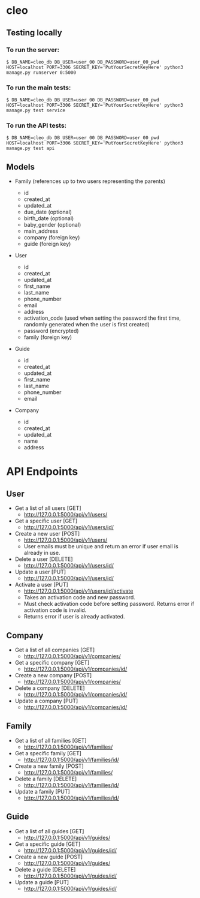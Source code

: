 # cleo

## Testing locally
### To run the server:

```$ DB_NAME=cleo_db DB_USER=user_00 DB_PASSWORD=user_00_pwd HOST=localhost PORT=3306 SECRET_KEY='PutYourSecretKeyHere' python3 manage.py runserver 0:5000```

### To run the main tests:

```$ DB_NAME=cleo_db DB_USER=user_00 DB_PASSWORD=user_00_pwd HOST=localhost PORT=3306 SECRET_KEY='PutYourSecretKeyHere' python3 manage.py test service```


### To run the API tests:

```$ DB_NAME=cleo_db DB_USER=user_00 DB_PASSWORD=user_00_pwd HOST=localhost PORT=3306 SECRET_KEY='PutYourSecretKeyHere' python3 manage.py test api```



## Models

- Family (references up to two users representing the parents)
  - id
  - created_at
  - updated_at
  - due_date (optional)
  - birth_date (optional)
  - baby_gender (optional)
  - main_address
  - company (foreign key)
  - guide (foreign key)
    
- User  
  - id
  - created_at
  - updated_at
  - first_name
  - last_name
  - phone_number
  - email
  - address
  - activation_code (used when setting the password the first time, randomly generated when the user is first created)
  - password (encrypted)
  - family (foreign key)  
  
- Guide  
  - id
  - created_at
  - updated_at
  - first_name
  - last_name
  - phone_number
  - email
 
- Company
  - id
  - created_at
  - updated_at
  - name
  - address
  
# API Endpoints

## User
- Get a list of all users [GET]  
  - http://127.0.0.1:5000/api/v1/users/  
- Get a specific user [GET]  
  - http://127.0.0.1:5000/api/v1/users/id/  
- Create a new user [POST]  
  - http://127.0.0.1:5000/api/v1/users/
  - User emails must be unique and return an error if user email is already in use.
- Delete a user [DELETE]
  - http://127.0.0.1:5000/api/v1/users/id/
- Update a user [PUT]  
  - http://127.0.0.1:5000/api/v1/users/id/  
- Activate a user [PUT]  
  - http://127.0.0.1:5000/api/v1/users/id/activate
  - Takes an activation code and new password.
  - Must check activation code before setting password.  Returns error if activation code is invalid.
  - Returns error if user is already activated.

## Company
- Get a list of all companies [GET]  
  - http://127.0.0.1:5000/api/v1/companies/  
- Get a specific company [GET]  
  - http://127.0.0.1:5000/api/v1/companies/id/  
- Create a new company [POST]  
  - http://127.0.0.1:5000/api/v1/companies/
- Delete a company [DELETE]
  - http://127.0.0.1:5000/api/v1/companies/id/
- Update a company [PUT]  
  - http://127.0.0.1:5000/api/v1/companies/id/  

## Family
- Get a list of all families [GET]  
  - http://127.0.0.1:5000/api/v1/families/  
- Get a specific family [GET]  
  - http://127.0.0.1:5000/api/v1/families/id/
- Create a new family [POST]  
  - http://127.0.0.1:5000/api/v1/families/
- Delete a family [DELETE]
  - http://127.0.0.1:5000/api/v1/families/id/
- Update a family [PUT]  
  - http://127.0.0.1:5000/api/v1/families/id/ 

## Guide
- Get a list of all guides [GET]  
  - http://127.0.0.1:5000/api/v1/guides/  
- Get a specific guide [GET]  
  - http://127.0.0.1:5000/api/v1/guides/id/
- Create a new guide [POST]  
  - http://127.0.0.1:5000/api/v1/guides/
- Delete a guide [DELETE]
  - http://127.0.0.1:5000/api/v1/guides/id/
- Update a guide [PUT]  
  - http://127.0.0.1:5000/api/v1/guides/id/ 
